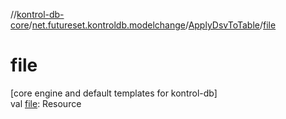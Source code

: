 //[kontrol-db-core](../../../index.md)/[net.futureset.kontroldb.modelchange](../index.md)/[ApplyDsvToTable](index.md)/[file](file.md)

# file

[core engine and default templates for kontrol-db]\
val [file](file.md): Resource
